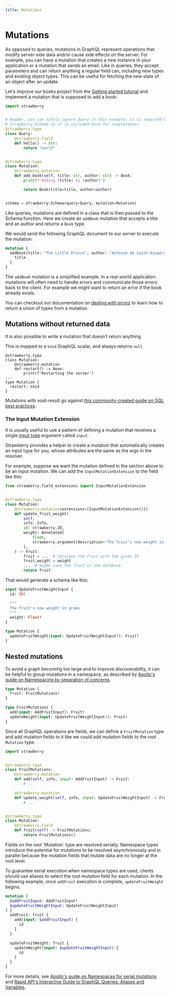 ```yaml
---
title: Mutations
---
```


# Mutations

As opposed to queries, mutations in GraphQL represent operations that modify
server-side data and/or cause side effects on the server. For example, you can
have a mutation that creates a new instance in your application or a mutation
that sends an email. Like in queries, they accept parameters and can return
anything a regular field can, including new types and existing object types.
This can be useful for fetching the new state of an object after an update.

Let's improve our books project from the [Getting started tutorial](../index.md)
and implement a mutation that is supposed to add a book:

```python
import strawberry


# Reader, you can safely ignore Query in this example, it is required by
# strawberry.Schema so it is included here for completeness
@strawberry.type
class Query:
    @strawberry.field
    def hello() -> str:
        return "world"


@strawberry.type
class Mutation:
    @strawberry.mutation
    def add_book(self, title: str, author: str) -> Book:
        print(f"Adding {title} by {author}")

        return Book(title=title, author=author)


schema = strawberry.Schema(query=Query, mutation=Mutation)
```

Like queries, mutations are defined in a class that is then passed to the Schema
function. Here we create an `addBook` mutation that accepts a title and an
author and returns a `Book` type.

We would send the following GraphQL document to our server to execute the
mutation:

```graphql
mutation {
  addBook(title: "The Little Prince", author: "Antoine de Saint-Exupéry") {
    title
  }
}
```

The `addBook` mutation is a simplified example. In a real-world application
mutations will often need to handle errors and communicate those errors back to
the client. For example we might want to return an error if the book already
exists.

You can checkout our documentation on
[dealing with errors](/docs/guides/errors#expected-errors) to learn how to
return a union of types from a mutation.

## Mutations without returned data

It is also possible to write a mutation that doesn't return anything.

This is mapped to a `Void` GraphQL scalar, and always returns `null`

```python+schema
@strawberry.type
class Mutation:
    @strawberry.mutation
    def restart() -> None:
        print(f'Restarting the server')
---
type Mutation {
  restart: Void
}
```

<Note>

Mutations with void-result go against
[this community-created guide on GQL best practices](https://graphql-rules.onrender.com/rules/mutation-payload-record/).

</Note>

### The Input Mutation Extension

It is usually useful to use a pattern of defining a mutation that receives a
single [input type](./input-types) argument called `input`.

Strawberry provides a helper to create a mutation that automatically creates an
input type for you, whose attributes are the same as the args in the resolver.

For example, suppose we want the mutation defined in the section above to be an
input mutation. We can add the `InputMutationExtension` to the field like this:

```python
from strawberry.field_extensions import InputMutationExtension


@strawberry.type
class Mutation:
    @strawberry.mutation(extensions=[InputMutationExtension()])
    def update_fruit_weight(
        self,
        info: Info,
        id: strawberry.ID,
        weight: Annotated[
            float,
            strawberry.argument(description="The fruit's new weight in grams"),
        ],
    ) -> Fruit:
        fruit = ...  # retrieve the fruit with the given ID
        fruit.weight = weight
        ...  # maybe save the fruit in the database
        return fruit
```

That would generate a schema like this:

```graphql
input UpdateFruitWeightInput {
  id: ID!

  """
  The fruit's new weight in grams
  """
  weight: Float!
}

type Mutation {
  updateFruitWeight(input: UpdateFruitWeightInput!): Fruit!
}
```

## Nested mutations

To avoid a graph becoming too large and to improve discoverability, it can be
helpful to group mutations in a namespace, as described by
[Apollo's guide on Namespacing by separation of concerns](https://www.apollographql.com/docs/technotes/TN0012-namespacing-by-separation-of-concern/).

```graphql
type Mutation {
  fruit: FruitMutations!
}

type FruitMutations {
  add(input: AddFruitInput): Fruit!
  updateWeight(input: UpdateFruitWeightInput!): Fruit!
}
```

Since all GraphQL operations are fields, we can define a `FruitMutation` type
and add mutation fields to it like we could add mutation fields to the root
`Mutation` type.

```python
import strawberry


@strawberry.type
class FruitMutations:
    @strawberry.mutation
    def add(self, info, input: AddFruitInput) -> Fruit:
        # ...

    @strawberry.mutation
    def update_weight(self, info, input: UpdateFruitWeightInput) -> Fruit:
        # ...


@strawberry.type
class Mutation:
    @strawberry.field
    def fruit(self) -> FruitMutations:
        return FruitMutations()
```

<Note>
Fields on the root `Mutation` type are resolved serially. Namespace types introduce the potential for mutations to be resolved asynchronously and in parallel because the mutation fields that mutate data are no longer at the root level.

To guarantee serial execution when namespace types are used, clients should use
aliases to select the root mutation field for each mutation. In the following
example, once `addFruit` execution is complete, `updateFruitWeight` begins.

```graphql
mutation (
  $addFruitInput: AddFruitInput!
  $updateFruitWeightInput: UpdateFruitWeightInput!
) {
  addFruit: fruit {
    add(input: $addFruitInput) {
      id
    }
  }

  updateFruitWeight: fruit {
    updateWeight(input: $updateFruitWeightInput) {
      id
    }
  }
}
```

For more details, see
[Apollo's guide on Namespaces for serial mutations](https://www.apollographql.com/docs/technotes/TN0012-namespacing-by-separation-of-concern/#namespaces-for-serial-mutations)
and
[Rapid API's Interactive Guide to GraphQL Queries: Aliases and Variables](https://rapidapi.com/guides/graphql-aliases-variables).
</Note>

